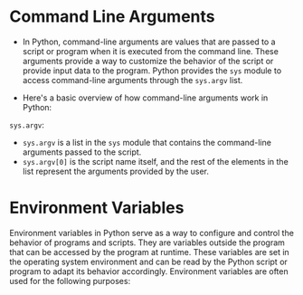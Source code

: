 # Command Line Arguments
- In Python, command-line arguments are values that are passed to a script or program when it is executed from the command line. These arguments provide a way to customize the behavior of the script or provide input data to the program. Python provides the `sys` module to access command-line arguments through the `sys.argv` list.

- Here's a basic overview of how command-line arguments work in Python:

`sys.argv`:

- `sys.argv` is a list in the `sys` module that contains the command-line arguments passed to the script.
- `sys.argv[0]` is the script name itself, and the rest of the elements in the list represent the arguments provided by the user.

# Environment Variables
Environment variables in Python serve as a way to configure and control the behavior of programs and scripts. They are variables outside the program that can be accessed by the program at runtime. These variables are set in the operating system environment and can be read by the Python script or program to adapt its behavior accordingly. Environment variables are often used for the following purposes:
